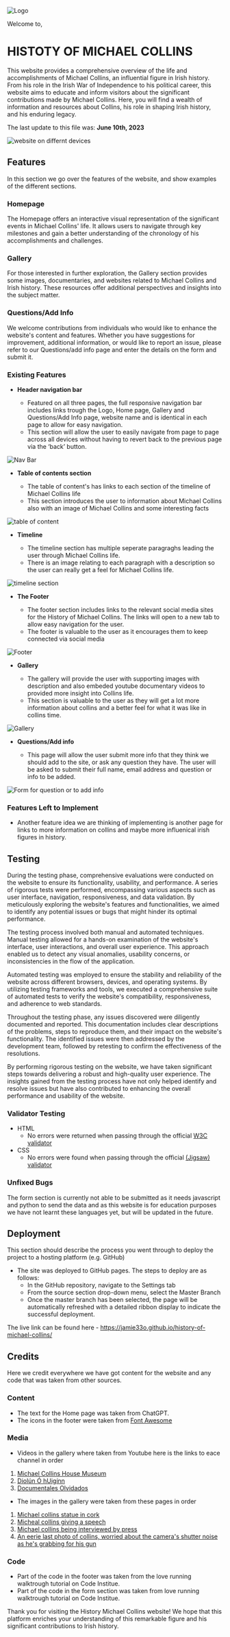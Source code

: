 ![Logo](assets/images/Michael_Collins_signature.png)

Welcome to, 
# HISTOTY OF MICHAEL COLLINS

This website provides a comprehensive overview of the life and accomplishments of Michael Collins, an influential figure in Irish history. From his role in the Irish War of Independence to his political career, this website aims to educate and inform visitors about the significant contributions made by Michael Collins. Here, you will find a wealth of information and resources about Collins, his role in shaping Irish history, and his enduring legacy.

The last update to this file was: **June 10th, 2023**

![website on differnt devices](assets/images/different-screen-sizes.png)

## Features
In this section we go over the features of the website, and show examples of the different sections.


### Homepage
The Homepage offers an interactive visual representation of the significant events in Michael Collins' life. It allows users to navigate through key milestones and gain a better understanding of the chronology of his accomplishments and challenges.

### Gallery
For those interested in further exploration, the Gallery section provides some images, documentaries, and websites related to Michael Collins and Irish history. These resources offer additional perspectives and insights into the subject matter.

### Questions/Add Info 
We welcome contributions from individuals who would like to enhance the website's content and features. Whether you have suggestions for improvement, additional information, or would like to report an issue, please refer to our Questions/add info page and enter the details on the form and submit it.

### Existing Features



- __Header navigation bar__

  - Featured on all three pages, the full responsive navigation bar includes links trough the Logo, Home page, Gallery and Questions/Add Info page, website name and is identical in each page to allow for easy navigation.
  - This section will allow the user to easily navigate from page to page across all devices without having to revert back to the previous page via the ‘back’ button. 

![Nav Bar](assets/images/header-nav.png)

- __Table of contents section__

  - The table of content's has links to each section of the timeline of Michael Collins life
  - This section introduces the user to information about Michael Collins also with an image of Michael Collins and some interesting facts

![table of content](assets/images/table-of-content.png)

- __Timeline__

  - The timeline section has multiple seperate paragraghs leading the user through Michael Collins life. 
  - There is an image relating to each paragraph with a description so the user can really get a feel for Michael Collins life. 

![timeline section](assets/images/timeline-section.png)

- __The Footer__ 

  - The footer section includes links to the relevant social media sites for the History of Michael Collins. The links will open to a new tab to allow easy navigation for the user. 
  - The footer is valuable to the user as it encourages them to keep connected via social media

![Footer](assets/images/footer.png)

- __Gallery__

  - The gallery will provide the user with supporting images with description and also embeded youtube documentary videos to provided more insight into Collins life. 
  - This section is valuable to the user as they will get a lot more information about collins and a better feel for what it was like in collins time. 

![Gallery](assets/images/gallery-images.png)

- __Questions/Add info__

  - This page will allow the user submit more info that they think we should add to the site, or ask any question they have. The user will be asked to submit their full name, email address and question or info to be added. 

![Form for question or to add info](assets/images/form.png)


### Features Left to Implement

- Another feature idea we are thinking of implementing is another page for links to more information on collins and maybe more influenical irish figures in history.

## Testing 

During the testing phase, comprehensive evaluations were conducted on the website to ensure its functionality, usability, and performance. A series of rigorous tests were performed, encompassing various aspects such as user interface, navigation, responsiveness, and data validation. By meticulously exploring the website's features and functionalities, we aimed to identify any potential issues or bugs that might hinder its optimal performance.

The testing process involved both manual and automated techniques. Manual testing allowed for a hands-on examination of the website's interface, user interactions, and overall user experience. This approach enabled us to detect any visual anomalies, usability concerns, or inconsistencies in the flow of the application.

Automated testing was employed to ensure the stability and reliability of the website across different browsers, devices, and operating systems. By utilizing testing frameworks and tools, we executed a comprehensive suite of automated tests to verify the website's compatibility, responsiveness, and adherence to web standards.

Throughout the testing phase, any issues discovered were diligently documented and reported. This documentation includes clear descriptions of the problems, steps to reproduce them, and their impact on the website's functionality. The identified issues were then addressed by the development team, followed by retesting to confirm the effectiveness of the resolutions.

By performing rigorous testing on the website, we have taken significant steps towards delivering a robust and high-quality user experience. The insights gained from the testing process have not only helped identify and resolve issues but have also contributed to enhancing the overall performance and usability of the website.


### Validator Testing 

- HTML
  - No errors were returned when passing through the official [W3C validator](https://validator.w3.org/nu/?doc=https%3A%2F%2Fjamie33o.github.io%2Fhistory-of-michael-collins%2F)
- CSS
  - No errors were found when passing through the official [(Jigsaw) validator](http://jigsaw.w3.org/css-validator/validator?lang=en&profile=css3svg&uri=https%3A%2F%2Fjamie33o.github.io%2Fhistory-of-michael-collins%2F&usermedium=all&vextwarning=&warning=1)

### Unfixed Bugs

The form section is currently not able to be submitted as it needs javascript and python to send the data and as this website is for education purposes we have not learnt these languages yet, but will be updated in the future.

## Deployment

This section should describe the process you went through to deploy the project to a hosting platform (e.g. GitHub) 

- The site was deployed to GitHub pages. The steps to deploy are as follows: 
  - In the GitHub repository, navigate to the Settings tab 
  - From the source section drop-down menu, select the Master Branch
  - Once the master branch has been selected, the page will be automatically refreshed with a detailed ribbon display to indicate the successful deployment. 

The live link can be found here - https://jamie33o.github.io/history-of-michael-collins/ 


## Credits 

Here we credit everywhere we have got content for the website and any code that was taken from other sources.

### Content 

- The text for the Home page was taken from ChatGPT.
- The icons in the footer were taken from [Font Awesome](https://fontawesome.com/)

### Media

- Videos in the gallery where taken from Youtube here is the links to eace channel in order
 1. [Michael Collins House Museum](https://www.youtube.com/@michaelcollinshouse)
 2. [Diolún Ó hUigínn](https://www.youtube.com/@Dioluin)
 3. [Documentales Olvidados](https://www.youtube.com/@Documentalesolvidado)

- The images in the gallery were taken from these pages in order
 1. [Michael collins statue in cork](https://laracurtis.blogspot.com/2021/04/michael-collins-ireland-history-michael.html)
 2. [Micheal collins giving a speech](https://www.pinterest.jp/pin/museum-all-about-michael-collins-to-open-on-easter-saturday--128915608061888154/)
 3. [Michael collins being interviewed by press](https://www.pinterest.com/pin/421086633909672221/)
 4. [An eerie last photo of collins, worried about the camera's shutter noise as he's grabbing for his gun](https://www.pinterest.com/pin/454300681146697950/)

### Code 

- Part of the code in the footer was taken from the love running walktrough tutorial on Code Institue.
- Part of the code in the form section was taken from love running walktrough tutorial on Code Institue.

Thank you for visiting the History Michael Collins website! We hope that this platform enriches your understanding of this remarkable figure and his significant contributions to Irish history.